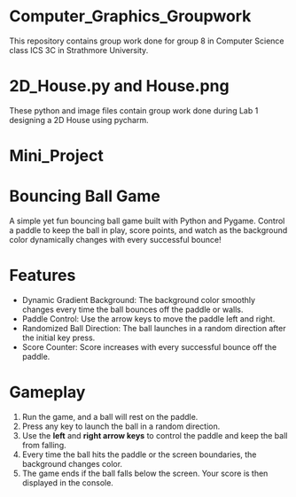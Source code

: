 # Computer_Graphics_Groupwork
This repository contains group work done for group 8 in Computer Science class ICS 3C in Strathmore University.

# 2D_House.py and House.png
These python and image files contain group work done during Lab 1 designing a 2D House using pycharm.

# Mini_Project
# Bouncing Ball Game

A simple yet fun bouncing ball game built with Python and Pygame. Control a paddle to keep the ball in play, score points, and watch as the background color dynamically changes with every successful bounce!

# Features
- Dynamic Gradient Background: The background color smoothly changes every time the ball bounces off the paddle or walls.
- Paddle Control: Use the arrow keys to move the paddle left and right.
- Randomized Ball Direction: The ball launches in a random direction after the initial key press.
- Score Counter: Score increases with every successful bounce off the paddle.

# Gameplay
1. Run the game, and a ball will rest on the paddle.
2. Press any key to launch the ball in a random direction.
3. Use the **left** and **right arrow keys** to control the paddle and keep the ball from falling.
4. Every time the ball hits the paddle or the screen boundaries, the background changes color.
5. The game ends if the ball falls below the screen. Your score is then displayed in the console.
